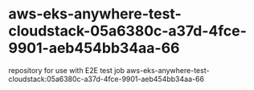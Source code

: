 # aws-eks-anywhere-test-cloudstack-05a6380c-a37d-4fce-9901-aeb454bb34aa-66
repository for use with E2E test job aws-eks-anywhere-test-cloudstack:05a6380c-a37d-4fce-9901-aeb454bb34aa-66
